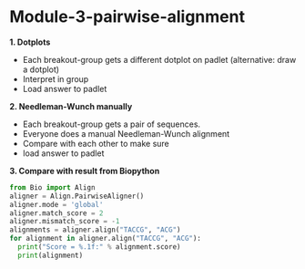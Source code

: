 # Module-3-pairwise-alignment
**1. Dotplots**
- Each breakout-group gets a different dotplot on padlet (alternative: draw a dotplot)
- Interpret in group
- Load answer to padlet

**2. Needleman-Wunch manually**
- Each breakout-group gets a pair of sequences. 
- Everyone does a manual Needleman-Wunch alignment
- Compare with each other to make sure 
- load answer to padlet

**3. Compare with result from Biopython**
```python
from Bio import Align
aligner = Align.PairwiseAligner()
aligner.mode = 'global'
aligner.match_score = 2
aligner.mismatch_score = -1
alignments = aligner.align("TACCG", "ACG")
for alignment in aligner.align("TACCG", "ACG"):
  print("Score = %.1f:" % alignment.score)
  print(alignment)
```
